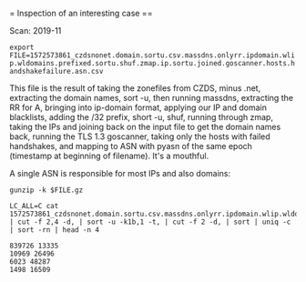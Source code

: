 = Inspection of an interesting case ==

Scan: 2019-11

`export FILE=1572573861_czdsnonet.domain.sortu.csv.massdns.onlyrr.ipdomain.wlip.wldomains.prefixed.sortu.shuf.zmap.ip.sortu.joined.goscanner.hosts.handshakefailure.asn.csv`

This file is the result of taking the zonefiles from CZDS, minus .net, extracting the domain names, sort -u, then running massdns, extracting the RR for A, bringing into ip-domain format, applying our IP and domain blacklists, adding the /32 prefix, short -u, shuf, running through zmap, taking the IPs and joining back on the input file to get the domain names back, running the TLS 1.3 goscanner, taking only the hosts with failed handshakes, and mapping to ASN with pyasn of the same epoch (timestamp at beginning of filename). It's a mouthful.

A single ASN is responsible for most IPs and also domains:

`gunzip -k $FILE.gz`

    LC_ALL=C cat 1572573861_czdsnonet.domain.sortu.csv.massdns.onlyrr.ipdomain.wlip.wldomains.prefixed.sortu.shuf.zmap.ip.sortu.joined.goscanner.hosts.handshakefailure.asn.csv | cut -f 2,4 -d, | sort -u -k1b,1 -t, | cut -f 2 -d, | sort | uniq -c | sort -rn | head -n 4

    839726 13335
    10969 26496
    6023 48287
    1498 16509

